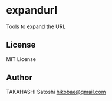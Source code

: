 # expandurl

Tools to expand the URL

## License

MIT License

## Author

TAKAHASHI Satoshi <hikobae@gmail.com>
